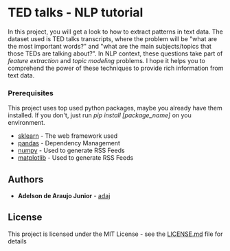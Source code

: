 
# TED talks - NLP tutorial

In this project, you will get a look to how to extract patterns in text data. The dataset used is TED talks transcripts, where the problem will be "what are the most important words?" and "what are the main subjects/topics that those TEDs are talking about?". In NLP context, these questions take part of *feature extraction* and *topic modeling* problems. I hope it helps you to comprehend the power of these techniques to provide rich information from text data. 

### Prerequisites

This project uses top used python packages, maybe you already have them installed. If you don't, just run *pip install [package_name]* on you environment.

* [sklearn](scikit-learn.org/) - The web framework used
* [pandas](https://pandas.pydata.org/) - Dependency Management
* [numpy](www.numpy.org/) - Used to generate RSS Feeds
* [matplotlib](https://matplotlib.org/) - Used to generate RSS Feeds

## Authors

* **Adelson de Araujo Junior** - [adaj](https://github.com/adaj)

## License

This project is licensed under the MIT License - see the [LICENSE.md](LICENSE.md) file for details


